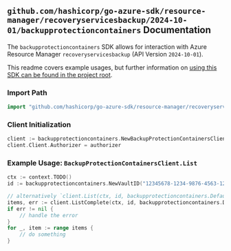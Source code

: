 
## `github.com/hashicorp/go-azure-sdk/resource-manager/recoveryservicesbackup/2024-10-01/backupprotectioncontainers` Documentation

The `backupprotectioncontainers` SDK allows for interaction with Azure Resource Manager `recoveryservicesbackup` (API Version `2024-10-01`).

This readme covers example usages, but further information on [using this SDK can be found in the project root](https://github.com/hashicorp/go-azure-sdk/tree/main/docs).

### Import Path

```go
import "github.com/hashicorp/go-azure-sdk/resource-manager/recoveryservicesbackup/2024-10-01/backupprotectioncontainers"
```


### Client Initialization

```go
client := backupprotectioncontainers.NewBackupProtectionContainersClientWithBaseURI("https://management.azure.com")
client.Client.Authorizer = authorizer
```


### Example Usage: `BackupProtectionContainersClient.List`

```go
ctx := context.TODO()
id := backupprotectioncontainers.NewVaultID("12345678-1234-9876-4563-123456789012", "example-resource-group", "vaultName")

// alternatively `client.List(ctx, id, backupprotectioncontainers.DefaultListOperationOptions())` can be used to do batched pagination
items, err := client.ListComplete(ctx, id, backupprotectioncontainers.DefaultListOperationOptions())
if err != nil {
	// handle the error
}
for _, item := range items {
	// do something
}
```
